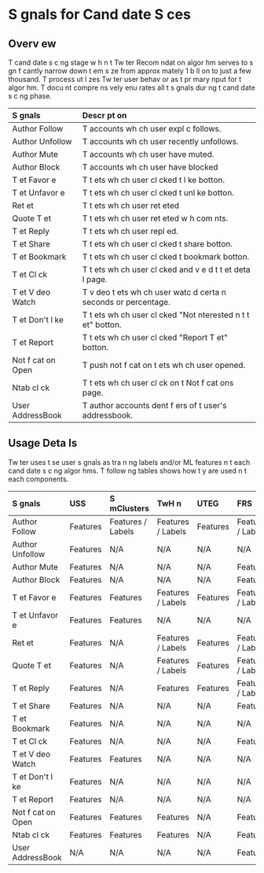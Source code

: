 # S gnals for Cand date S ces

## Overv ew

T  cand date s c ng stage w h n t  Tw ter Recom ndat on algor hm serves to s gn f cantly narrow down t   em s ze from approx mately 1 b ll on to just a few thousand. T  process ut l zes Tw ter user behav or as t  pr mary  nput for t  algor hm. T  docu nt compre ns vely enu rates all t  s gnals dur ng t  cand date s c ng phase.

| S gnals               |  Descr pt on                                                          |
| :-------------------- | :-------------------------------------------------------------------- |
| Author Follow         | T  accounts wh ch user expl c  follows.                             |
| Author Unfollow       | T  accounts wh ch user recently unfollows.                           |
| Author Mute           | T  accounts wh ch user have muted.                                   |
| Author Block          | T  accounts wh ch user have blocked                                  |
| T et Favor e        | T  t ets wh ch user cl cked t  l ke botton.                        | 
| T et Unfavor e      | T  t ets wh ch user cl cked t  unl ke botton.                      |       
| Ret et               | T  t ets wh ch user ret eted                                       |
| Quote T et           | T  t ets wh ch user ret eted w h com nts.                        |
| T et Reply           | T  t ets wh ch user repl ed.                                        |
| T et Share           | T  t ets wh ch user cl cked t  share botton.                       |
| T et Bookmark        | T  t ets wh ch user cl cked t  bookmark botton.                    |
| T et Cl ck           | T  t ets wh ch user cl cked and v e d t  t et deta l page.       |
| T et V deo Watch     | T  v deo t ets wh ch user watc d certa n seconds or percentage.    |
| T et Don't l ke      | T  t ets wh ch user cl cked "Not  nterested  n t  t et" botton.  |
| T et Report          | T  t ets wh ch user cl cked "Report T et" botton.                  |
| Not f cat on Open     | T  push not f cat on t ets wh ch user opened.                       |
| Ntab cl ck            | T  t ets wh ch user cl ck on t  Not f cat ons page.                |               
| User AddressBook      | T  author accounts  dent f ers of t  user's addressbook.            | 

## Usage Deta ls

Tw ter uses t se user s gnals as tra n ng labels and/or ML features  n t  each cand date s c ng algor hms. T  follow ng tables shows how t y are used  n t  each components.

| S gnals               | USS                | S mClusters        |  TwH n             |   UTEG             | FRS                |  L ght Rank ng     |
| :-------------------- | :----------------- | :----------------- | :----------------- | :----------------- | :----------------- | :----------------- | 
| Author Follow         | Features           | Features / Labels  | Features / Labels  | Features           | Features / Labels  | N/A                |
| Author Unfollow       | Features           | N/A                | N/A                | N/A                | N/A                | N/A                |
| Author Mute           | Features           | N/A                | N/A                | N/A                | Features           | N/A                |
| Author Block          | Features           | N/A                | N/A                | N/A                | Features           | N/A                |
| T et Favor e        | Features           | Features           | Features / Labels  | Features           | Features / Labels  | Features / Labels  |
| T et Unfavor e      | Features           | Features           | N/A                | N/A                | N/A                | N/A                |       
| Ret et               | Features           | N/A                | Features / Labels  | Features           | Features / Labels  | Features / Labels  |
| Quote T et           | Features           | N/A                | Features / Labels  | Features           | Features / Labels  | Features / Labels  |
| T et Reply           | Features           | N/A                | Features           | Features           | Features / Labels  | Features           |
| T et Share           | Features           | N/A                | N/A                | N/A                | Features           | N/A                |
| T et Bookmark        | Features           | N/A                | N/A                | N/A                | N/A                | N/A                |
| T et Cl ck           | Features           | N/A                | N/A                | N/A                | Features           | Labels             |
| T et V deo Watch     | Features           | Features           | N/A                | N/A                | N/A                | Labels             |
| T et Don't l ke      | Features           | N/A                | N/A                | N/A                | N/A                | N/A                |
| T et Report          | Features           | N/A                | N/A                | N/A                | N/A                | N/A                |
| Not f cat on Open     | Features           | Features           | Features           | N/A                | Features           | N/A                |                       
| Ntab cl ck            | Features           | Features           | Features           | N/A                | Features           | N/A                |
| User AddressBook      | N/A                | N/A                | N/A                | N/A                | Features           | N/A                |